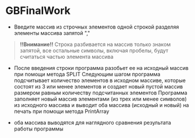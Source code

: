 # GBFinalWork
- Введите массив из строчных элементов одной строкой разделяя элементы массива запятой ","

>**!!Внимание!!** Строка разбивается на массив только знаком запятой, все остальные символы, включая пробелы, будут считаться частью элемента массива

- После введения строки программа разобьет ее на исходный массив при помощи метода SPLIT
Следующим шагом программа подсчитывает количество элементов в исходном массиве, которые состоят из 3 или менее элементов и создает новый пустой массив размером равным количеству подсчитанных элементов
Программа заполняет новый массив элементами (из трех или менее символов) из исходного массива и выводит оба массива (исходный и новый) на печать при помощи метода PrintArray

- оба массива выводятся для наглядного сравнения результата работы программы
